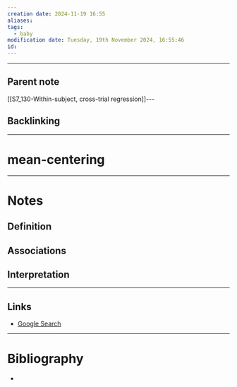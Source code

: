 ```yaml
---
creation date: 2024-11-19 16:55
aliases: 
tags:
  - baby
modification date: Tuesday, 19th November 2024, 16:55:46
id:
---
```

---

## Parent note
[[S7_130-Within-subject, cross-trial regression]]---
## Backlinking


---
# mean-centering


---
# Notes

## Definition

## Associations

## Interpretation

---
## Links
- [Google Search](https://www.google.com/search?q=mean-centering)

---
# Bibliography
+ 
